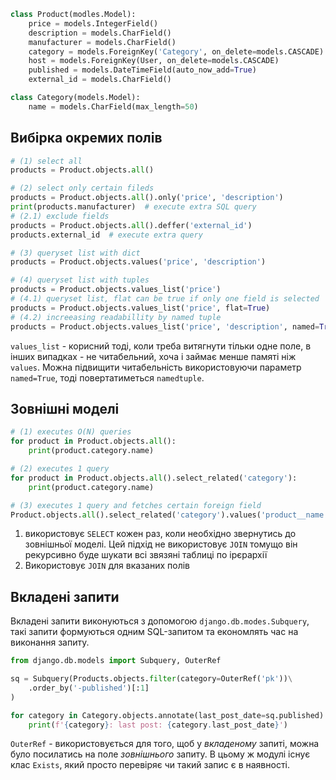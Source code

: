 ```python
class Product(modles.Model):
	price = models.IntegerField()
	description = models.CharField()
	manufacturer = models.CharField()
	category = models.ForeignKey('Category', on_delete=models.CASCADE)
	host = models.ForeignKey(User, on_delete=models.CASCADE)
	published = models.DateTimeField(auto_now_add=True)
	external_id = models.CharField()

class Category(models.Model):
	name = models.CharField(max_length=50)
```

## Вибірка окремих полів
```python
# (1) select all
products = Product.objects.all()

# (2) select only certain fileds
products = Product.objects.all().only('price', 'description')
print(products.manufacturer)  # execute extra SQL query
# (2.1) exclude fields
products = Product.objects.all().deffer('external_id')
products.external_id  # execute extra query

# (3) queryset list with dict
products = Product.objects.values('price', 'description')

# (4) queryset list with tuples
products = Product.objects.values_list('price')
# (4.1) queryset list, flat can be true if only one field is selected
products = Product.objects.values_list('price', flat=True)
# (4.2) increeasing readabillity by named tuple
products = Product.objects.values_list('price', 'description', named=True)
```

`values_list` - корисний тоді, коли треба витягнути тільки одне поле, в інших випадках - не читабельний, хоча і займає менше памяті ніж `values`. Можна підвищити читабельність використовуючи параметр `named=True`, тоді повертатиметься `namedtuple`.

## Зовнішні моделі
```python
# (1) executes O(N) queries
for product in Product.objects.all():
	print(product.category.name)

# (2) executes 1 query
for product in Product.objects.all().select_related('category'):
	print(product.category.name)

# (3) executes 1 query and fetches certain foreign field
Product.objects.all().select_related('category').values('product__name')
```
1. використовує `SELECT` кожен раз, коли необхідно звернутись до зовнішньої моделі. Цей підхід не використовує `JOIN` томущо він рекурсивно буде шукати всі звязяні таблиці по ірєрархії
2. Використовує `JOIN` для вказаних полів


## Вкладені запити
Вкладені запити виконуються з допомогою `django.db.modes.Subquery`, такі запити формуються одним SQL-запитом та економлять час на виконання запиту.
```python
from django.db.models import Subquery, OuterRef

sq = Subquery(Products.objects.filter(category=OuterRef('pk'))\
	.order_by('-published')[:1]
)

for category in Category.objects.annotate(last_post_date=sq.published):
	print(f'{category}: last post: {category.last_post_date}')

```
`OuterRef` - використовується для того, щоб у *вкладеному* запиті, можна було посилатись на поле *зовнішнього* запиту.
В цьому ж модулі існує клас `Exists`, який просто перевіряє чи такий запис є в наявності.
